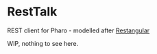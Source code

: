 # RestTalk

REST client for Pharo - modelled after [Restangular](https://github.com/mgonto/restangular)

WIP, nothing to see here.
